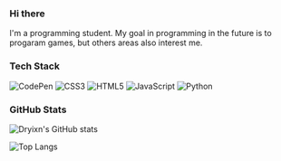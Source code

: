 ### Hi there

I'm a programming student. My goal in programming in the future is to progaram games, 
but others areas also interest me.

### Tech Stack

![CodePen](https://img.shields.io/badge/CodePen-white?style=for-the-badge&logo=codepen&logoColor=black) ![CSS3](https://img.shields.io/badge/css3-%231572B6.svg?style=for-the-badge&logo=css3&logoColor=white) ![HTML5](https://img.shields.io/badge/html5-%23E34F26.svg?style=for-the-badge&logo=html5&logoColor=white) ![JavaScript](https://img.shields.io/badge/javascript-%23323330.svg?style=for-the-badge&logo=javascript&logoColor=%23F7DF1E) ![Python](https://img.shields.io/badge/python-3670A0?style=for-the-badge&logo=python&logoColor=ffdd54)

### GitHub Stats


![Dryixn's GitHub stats](https://github-readme-stats.vercel.app/api?username=Dryixn&hide=contribs,prs&theme=tokyonight)

![Top Langs](https://github-readme-stats.vercel.app/api/top-langs/?username=Dryixn&hide=javascript,html&theme=tokyonight)
